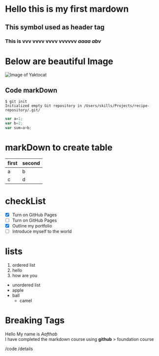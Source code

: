 # Hello this is my first mardown
## This symbol used as header tag
### This is vvv vvvv vvvv vvvvvv _aaaa abv_
# Below are beautiful Image
![Image of Yaktocat](https://octodex.github.com/images/yaktocat.png)

## Code markDown
```
$ git init
Initialized empty Git repository in /Users/skills/Projects/recipe-repository/.git/
```

``` javascript
var a=1;
var b=2;
var sum=a+b;
```
# markDown to create table
first|second
-|-
a|b
c|d

# checkList
- [X] Turn on GitHub Pages
- [ ] Turn on GitHub Pages
- [X] Outline my portfolio
- [ ] Introduce myself to the world

# lists
1. ordered list
1. hello
1. how are you
- unordered list
- apple
- ball
  - camel

# Breaking Tags 
Hello My name is *Aafthab* <br /> I have completed the markdown course using **github** > foundation course    

/code
/details
